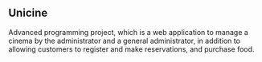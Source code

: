 ## Unicine

Advanced programming project, which is a web application to manage a cinema by the administrator and a general administrator, in addition to allowing customers to register and make reservations, and purchase food.

